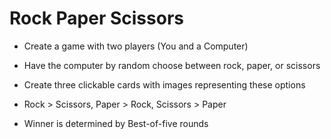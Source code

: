 # Rock Paper Scissors

- Create a game with two players (You and a Computer)

- Have the computer by random choose between rock, paper, or scissors
- Create three clickable cards with images representing these options

- Rock > Scissors, Paper > Rock, Scissors > Paper
- Winner is determined by Best-of-five rounds